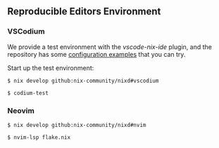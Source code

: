 ## Reproducible Editors Environment

### VSCodium

We provide a test environment with the _vscode-nix-ide_ plugin, and the repository has some [configuration examples](/nixd/docs/examples) that you can try.

Start up the test environment:

```console
$ nix develop github:nix-community/nixd#vscodium

$ codium-test
```

### Neovim

```console
$ nix develop github:nix-community/nixd#nvim

$ nvim-lsp flake.nix
```

